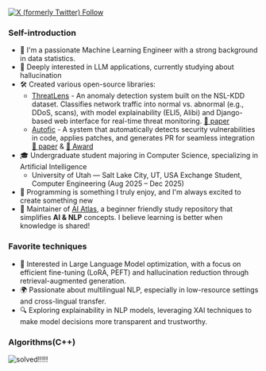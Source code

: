 [![X (formerly Twitter) Follow](https://img.shields.io/badge/Follow%20%40pxxxguin-000000?style=flat&logo=x&logoColor=white)](https://x.com/pxxxguin?s=11)

### Self-introduction

- 🎨 I'm a passionate Machine Learning Engineer with a strong background in data statistics.
- 🤖 Deeply interested in LLM applications, currently studying about hallucination
- 🛠 Created various open-source libraries:
  - [ThreatLens](https://github.com/pxxguin/Development_of_an_Anomaly_Detection_System) - An anomaly detection system built on the NSL-KDD dataset. Classifies network traffic into normal vs. abnormal (e.g., DDoS, scans), with model explainability (ELI5, Alibi) and Django-based web interface for real-time threat monitoring. [📑 paper](https://drive.google.com/file/d/1bb2mo1Xd6Cn7xLRcqO-oxjyuLvgc343c/view?usp=sharing)
  - [Autofic](https://github.com/AutoFiC) - A system that automatically detects security vulnerabilities in code, applies patches, and generates PR for seamless integration [📑 paper](https://drive.google.com/file/d/1RPw5YuNiuSjej0kmibheHLa09FGbMogo/view?usp=sharing) & [🥇 Award](https://drive.google.com/file/d/1Pec-udS-5RLdiTHsQlt03JyRTjgB-V24/view?usp=sharing)
- 🎓 Undergraduate student majoring in Computer Science, specializing in Artificial Intelligence
  - University of Utah — Salt Lake City, UT, USA Exchange Student, Computer Engineering (Aug 2025 – Dec 2025)
- 👾 Programming is something I truly enjoy, and I'm always excited to create something new
- 🌱 Maintainer of [AI Atlas](https://github.com/AI-Atlas/Natural-Language-Processing), a beginner friendly study repository that simplifies **AI & NLP** concepts. I believe learning is better when knowledge is shared!


### Favorite techniques

- 📖 Interested in Large Language Model optimization, with a focus on efficient fine-tuning (LoRA, PEFT) and hallucination reduction through retrieval-augmented generation.
- 🌍 Passionate about multilingual NLP, especially in low-resource settings and cross-lingual transfer.
- 🔍 Exploring explainability in NLP models, leveraging XAI techniques to make model decisions more transparent and trustworthy.

### Algorithms(C++)
![solved!!!!!](http://mazassumnida.wtf/api/v2/generate_badge?boj=changetheworld)
